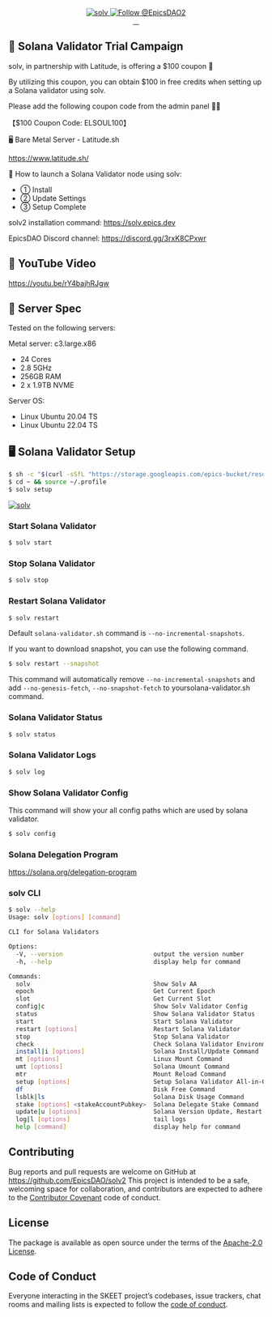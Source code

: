 <p align="center">
  <a href="https://solv.epics.dev/">
    <img src="https://storage.googleapis.com/epics-bucket/Validator/solvOverview.png" alt="solv" />
  </a>

  <a href="https://twitter.com/intent/follow?screen_name=EpicsDAO2">
    <img src="https://img.shields.io/twitter/follow/EpicsDAO2.svg?label=Follow%20@EpicsDAO2" alt="Follow @EpicsDAO2" />
  </a>
  <br/>
  <a aria-label="npm version" href="https://www.npmjs.com/package/@epics-dao/solv2">
    <img alt="" src="https://badgen.net/npm/v/@epics-dao/solv2">
  </a>
  <a aria-label="Downloads Number" href="https://www.npmjs.com/package/@epics-dao/solv2">
    <img alt="" src="https://badgen.net/npm/dt/@epics-dao/solv2">
  </a>
  <a aria-label="License" href="https://github.com/EpicsDAO/solv2/blob/master/LICENSE.txt">
    <img alt="" src="https://badgen.net/badge/license/Apache/blue">
  </a>
    <a aria-label="Code of Conduct" href="https://github.com/EpicsDAO/solv2/blob/master/CODE_OF_CONDUCT.md">
    <img alt="" src="https://img.shields.io/badge/Contributor%20Covenant-2.1-4baaaa.svg">
  </a>
</p>

## 🎁 Solana Validator Trial Campaign

solv, in partnership with Latitude, is offering a $100 coupon 🎉

By utilizing this coupon, you can obtain $100 in free credits when setting up a Solana validator using solv.

Please add the following coupon code from the admin panel 👷‍♀️

​【$100 Coupon Code: ELSOUL100】

🖥️ Bare Metal Server - Latitude.sh

https://www.latitude.sh/

📘 How to launch a Solana Validator node using solv:

- ① Install
- ② Update Settings
- ③ Setup Complete

solv2 installation command:
https://solv.epics.dev

EpicsDAO Discord channel:
https://discord.gg/3rxK8CPxwr

## 🔴 YouTube Video

https://youtu.be/rY4bajhRJgw

## 📖 Server Spec

Tested on the following servers:

Metal server: c3.large.x86

- 24 Cores
- 2.8 5GHz
- 256GB RAM
- 2 x 1.9TB NVME

Server OS:

- Linux Ubuntu 20.04 TS
- Linux Ubuntu 22.04 TS

## 🖥️ Solana Validator Setup

```bash
$ sh -c "$(curl -sSfL "https://storage.googleapis.com/epics-bucket/resource/solv/v2.1.3/install")"
$ cd ~ && source ~/.profile
$ solv setup
```

[![solv](https://storage.googleapis.com/epics-bucket/Validator/solv-install-top.gif)](https://youtu.be/rY4bajhRJgw)

### Start Solana Validator

```bash
$ solv start
```

### Stop Solana Validator

```bash
$ solv stop
```

### Restart Solana Validator

```bash
$ solv restart
```

Default `solana-validator.sh` command is `--no-incremental-snapshots`.

If you want to download snapshot, you can use the following command.

```bash
$ solv restart --snapshot
```

This command will automatically remove `--no-incremental-snapshots` and add `--no-genesis-fetch`, `--no-snapshot-fetch` to yoursolana-validator.sh command.

### Solana Validator Status

```bash
$ solv status
```

### Solana Validator Logs

```bash
$ solv log
```

### Show Solana Validator Config

This command will show your all config paths which are used by solana validator.

```bash
$ solv config
```

### Solana Delegation Program

https://solana.org/delegation-program

### solv CLI

```bash
$ solv --help
Usage: solv [options] [command]

CLI for Solana Validators

Options:
  -V, --version                         output the version number
  -h, --help                            display help for command

Commands:
  solv                                  Show Solv AA
  epoch                                 Get Current Epoch
  slot                                  Get Current Slot
  config|c                              Show Solv Validator Config
  status                                Show Solana Validator Status
  start                                 Start Solana Validator
  restart [options]                     Restart Solana Validator
  stop                                  Stop Solana Validator
  check                                 Check Solana Validator Environment
  install|i [options]                   Solana Install/Update Command
  mt [options]                          Linux Mount Command
  umt [options]                         Solana Umount Command
  mtr                                   Mount Reload Command
  setup [options]                       Setup Solana Validator All-in-One
  df                                    Disk Free Command
  lsblk|ls                              Solana Disk Usage Command
  stake [options] <stakeAccountPubkey>  Solana Delegate Stake Command
  update|u [options]                    Solana Version Update, Restart and Monitoring Delinquent Stake
  log|l [options]                       tail logs
  help [command]                        display help for command
```

## Contributing

Bug reports and pull requests are welcome on GitHub at https://github.com/EpicsDAO/solv2 This project is intended to be a safe, welcoming space for collaboration, and contributors are expected to adhere to the [Contributor Covenant](http://contributor-covenant.org) code of conduct.

## License

The package is available as open source under the terms of the [Apache-2.0 License](https://www.apache.org/licenses/LICENSE-2.0).

## Code of Conduct

Everyone interacting in the SKEET project’s codebases, issue trackers, chat rooms and mailing lists is expected to follow the [code of conduct](https://github.com/EpicsDAO/solv2/blob/master/CODE_OF_CONDUCT.md).

